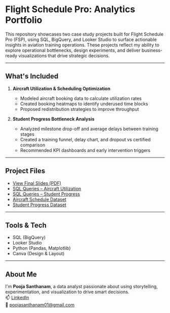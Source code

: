 # Flight Schedule Pro: Analytics Portfolio

This repository showcases two case study projects built for Flight Schedule Pro (FSP), using SQL, BigQuery, and Looker Studio to surface actionable insights in aviation training operations. These projects reflect my ability to explore operational bottlenecks, design experiments, and deliver business-ready visualizations that drive strategic decisions.

---

## What's Included

1. **Aircraft Utilization & Scheduling Optimization**  
   - Modeled aircraft booking data to calculate utilization rates  
   - Created booking heatmaps to identify underused time blocks  
   - Proposed redistribution strategies to improve throughput

2. **Student Progress Bottleneck Analysis**  
   - Analyzed milestone drop-off and average delays between training stages  
   - Created a training funnel, delay chart, and dropout vs certified comparison  
   - Recommended KPI dashboards and early intervention triggers

---

## Project Files

- [View Final Slides (PDF)](./PoojaSanthanam_FSP_Analysis.pdf)  
- [SQL Queries – Aircraft Utilization](./FSP_Utilization_SQL_Queries.ipynb)  
- [SQL Queries – Student Progress](./FSP_Student_Progress_SQL_Queries.ipynb)  
- [Aircraft Schedule Dataset](./aircraft_schedules_mock.csv)  
- [Student Progress Dataset](./student_progress_mock.csv)

---

## Tools & Tech

- SQL (BigQuery)
- Looker Studio
- Python (Pandas, Matplotlib)
- Canva (Design & Layout)

---

## About Me

I'm **Pooja Santhanam**, a data analyst passionate about using storytelling, experimentation, and visualization to drive smart decisions.  
📫 [LinkedIn](https://www.linkedin.com/in/poojasanthanam/)  
📧 poojasanthanam01@gmail.com
